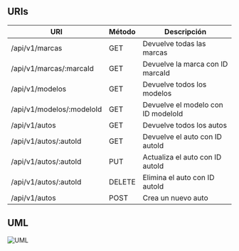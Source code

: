 ## URIs

| URI                       | Método | Descripción                        |
|---------------------------|--------|------------------------------------|
| /api/v1/marcas            | GET    | Devuelve todas las marcas          |
| /api/v1/marcas/:marcaId   | GET    | Devuelve la marca con ID marcaId   |
| /api/v1/modelos           | GET    | Devuelve todos los modelos         |
| /api/v1/modelos/:modeloId | GET    | Devuelve el modelo con ID modeloId |
| /api/v1/autos             | GET    | Devuelve todos los autos           |
| /api/v1/autos/:autoId     | GET    | Devuelve el auto con ID autoId     |
| /api/v1/autos/:autoId     | PUT    | Actualiza el auto con ID autoId    |
| /api/v1/autos/:autoId     | DELETE | Elimina el auto con ID autoId      |
| /api/v1/autos             | POST   | Crea un nuevo auto                 |



## UML

![UML](images/uml.png)